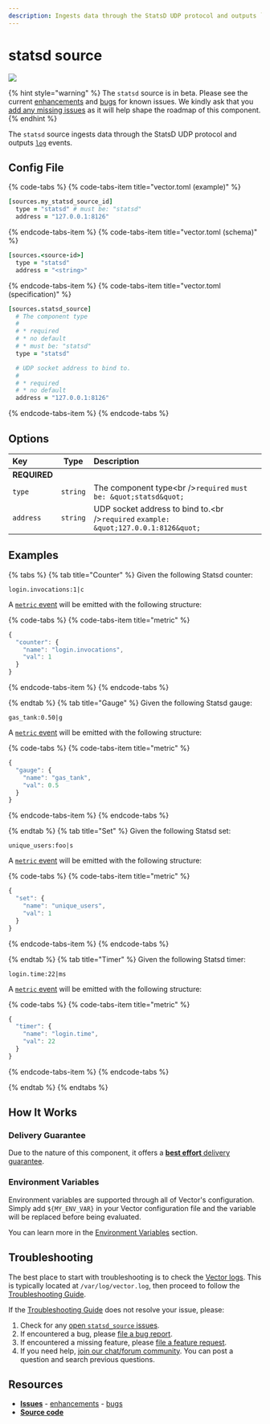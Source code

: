 ```yaml
---
description: Ingests data through the StatsD UDP protocol and outputs `log` events.
---
```


<!--
     THIS FILE IS AUTOOGENERATED!

     To make changes please edit the template located at:

     scripts/generate/templates/docs/usage/configuration/sources/statsd.md.erb
-->

# statsd source

![][images.statsd_source]

{% hint style="warning" %}
The `statsd` source is in beta. Please see the current
[enhancements][url.statsd_source_enhancements] and
[bugs][url.statsd_source_bugs] for known issues.
We kindly ask that you [add any missing issues][url.new_statsd_source_issue]
as it will help shape the roadmap of this component.
{% endhint %}

The `statsd` source ingests data through the StatsD UDP protocol and outputs [`log`][docs.log_event] events.

## Config File

{% code-tabs %}
{% code-tabs-item title="vector.toml (example)" %}
```coffeescript
[sources.my_statsd_source_id]
  type = "statsd" # must be: "statsd"
  address = "127.0.0.1:8126"
```
{% endcode-tabs-item %}
{% code-tabs-item title="vector.toml (schema)" %}
```coffeescript
[sources.<source-id>]
  type = "statsd"
  address = "<string>"
```
{% endcode-tabs-item %}
{% code-tabs-item title="vector.toml (specification)" %}
```coffeescript
[sources.statsd_source]
  # The component type
  # 
  # * required
  # * no default
  # * must be: "statsd"
  type = "statsd"

  # UDP socket address to bind to.
  # 
  # * required
  # * no default
  address = "127.0.0.1:8126"
```
{% endcode-tabs-item %}
{% endcode-tabs %}

## Options

| Key  | Type  | Description |
|:-----|:-----:|:------------|
| **REQUIRED** | | |
| `type` | `string` | The component type&lt;br /&gt;`required` `must be: &quot;statsd&quot;` |
| `address` | `string` | UDP socket address to bind to.&lt;br /&gt;`required` `example: &quot;127.0.0.1:8126&quot;` |

## Examples

{% tabs %}
{% tab title="Counter" %}
Given the following Statsd counter:

```
login.invocations:1|c
```

A [`metric` event][docs.metric_event] will be emitted with the following structure:

{% code-tabs %}
{% code-tabs-item title="metric" %}
```javascript
{
  "counter": {
    "name": "login.invocations",
    "val": 1
  }
}
```
{% endcode-tabs-item %}
{% endcode-tabs %}

{% endtab %}
{% tab title="Gauge" %}
Given the following Statsd gauge:

```
gas_tank:0.50|g
```

A [`metric` event][docs.metric_event] will be emitted with the following structure:

{% code-tabs %}
{% code-tabs-item title="metric" %}
```javascript
{
  "gauge": {
    "name": "gas_tank",
    "val": 0.5
  }
}
```
{% endcode-tabs-item %}
{% endcode-tabs %}

{% endtab %}
{% tab title="Set" %}
Given the following Statsd set:

```
unique_users:foo|s
```

A [`metric` event][docs.metric_event] will be emitted with the following structure:

{% code-tabs %}
{% code-tabs-item title="metric" %}
```javascript
{
  "set": {
    "name": "unique_users",
    "val": 1
  }
}
```
{% endcode-tabs-item %}
{% endcode-tabs %}

{% endtab %}
{% tab title="Timer" %}
Given the following Statsd timer:

```
login.time:22|ms 
```

A [`metric` event][docs.metric_event] will be emitted with the following structure:

{% code-tabs %}
{% code-tabs-item title="metric" %}
```javascript
{
  "timer": {
    "name": "login.time",
    "val": 22
  }
}
```
{% endcode-tabs-item %}
{% endcode-tabs %}

{% endtab %}
{% endtabs %}

## How It Works

### Delivery Guarantee

Due to the nature of this component, it offers a
[**best effort** delivery guarantee][docs.best_effort_delivery].

### Environment Variables

Environment variables are supported through all of Vector's configuration.
Simply add `${MY_ENV_VAR}` in your Vector configuration file and the variable
will be replaced before being evaluated.

You can learn more in the [Environment Variables][docs.configuration.environment-variables]
section.

## Troubleshooting

The best place to start with troubleshooting is to check the
[Vector logs][docs.monitoring_logs]. This is typically located at
`/var/log/vector.log`, then proceed to follow the
[Troubleshooting Guide][docs.troubleshooting].

If the [Troubleshooting Guide][docs.troubleshooting] does not resolve your
issue, please:

1. Check for any [open `statsd_source` issues][url.statsd_source_issues].
2. If encountered a bug, please [file a bug report][url.new_statsd_source_bug].
3. If encountered a missing feature, please [file a feature request][url.new_statsd_source_enhancement].
4. If you need help, [join our chat/forum community][url.vector_chat]. You can post a question and search previous questions.

## Resources

* [**Issues**][url.statsd_source_issues] - [enhancements][url.statsd_source_enhancements] - [bugs][url.statsd_source_bugs]
* [**Source code**][url.statsd_source_source]


[docs.best_effort_delivery]: ../../../about/guarantees.md#best-effort-delivery
[docs.configuration.environment-variables]: ../../../usage/configuration#environment-variables
[docs.log_event]: ../../../about/data-model/log.md
[docs.metric_event]: ../../../about/data-model/metric.md
[docs.monitoring_logs]: ../../../usage/administration/monitoring.md#logs
[docs.troubleshooting]: ../../../usage/guides/troubleshooting.md
[images.statsd_source]: ../../../assets/statsd-source.svg
[url.new_statsd_source_bug]: https://github.com/timberio/vector/issues/new?labels=Source%3A+statsd&labels=Type%3A+Bug
[url.new_statsd_source_enhancement]: https://github.com/timberio/vector/issues/new?labels=Source%3A+statsd&labels=Type%3A+Enhancement
[url.new_statsd_source_issue]: https://github.com/timberio/vector/issues/new?labels=Source%3A+statsd
[url.statsd_source_bugs]: https://github.com/timberio/vector/issues?q=is%3Aopen+is%3Aissue+label%3A%22Source%3A+statsd%22+label%3A%22Type%3A+Bug%22
[url.statsd_source_enhancements]: https://github.com/timberio/vector/issues?q=is%3Aopen+is%3Aissue+label%3A%22Source%3A+statsd%22+label%3A%22Type%3A+Enhancement%22
[url.statsd_source_issues]: https://github.com/timberio/vector/issues?q=is%3Aopen+is%3Aissue+label%3A%22Source%3A+statsd%22
[url.statsd_source_source]: https://github.com/timberio/vector/tree/master/src/sources/statsd/mod.rs
[url.vector_chat]: https://chat.vector.dev
